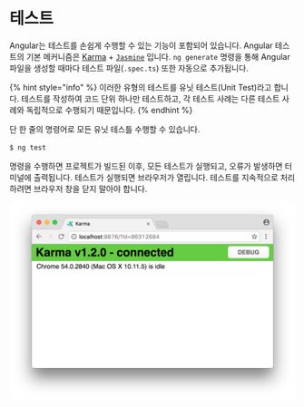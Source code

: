 # 테스트

Angular는 테스트를 손쉽게 수행할 수 있는 기능이 포함되어 있습니다. Angular 테스트의 기본 메커니즘은 [Karma](https://karma-runner.github.io/) + [`Jasmine`](https://jasmine.github.io/) 입니다. `ng generate` 명령을 통해 Angular 파일을 생성할 때마다 테스트 파일\(`.spec.ts`\) 또한 자동으로 추가됩니다.

{% hint style="info" %}
이러한 유형의 테스트를 유닛 테스트\(Unit Test\)라고 합니다. 테스트를 작성하여 코드 단위 하나만 테스트하고, 각 테스트 사례는 다른 테스트 사례와 독립적으로 수행되기 때문입니다.
{% endhint %}

단 한 줄의 명령어로 모든 유닛 테스틀 수행할 수 있습니다.

```bash
$ ng test
```

명령을 수행하면 프로젝트가 빌드된 이후, 모든 테스트가 실행되고, 오류가 발생하면 터미널에 출력됩니다. 테스트가 실행되면 브라우저가 열립니다. 테스트를 지속적으로 처리 하려면 브라우저 창을 닫지 말아야 합니다.

![](../.gitbook/assets/image%20%2821%29.png)

